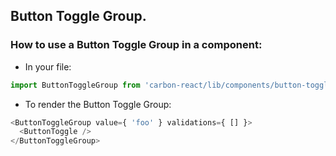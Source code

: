 ## Button Toggle Group.

### How to use a Button Toggle Group in a component:

* In your file:

```javascript
import ButtonToggleGroup from 'carbon-react/lib/components/button-toggle-group';
```

* To render the Button Toggle Group:

```javascript
<ButtonToggleGroup value={ 'foo' } validations={ [] }>
  <ButtonToggle />
</ButtonToggleGroup>
```
